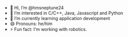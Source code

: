 - 👋 Hi, I’m @hmsneptune24
- 👀 I’m interested in C/C++, Java, Javascript and Python
- 🌱 I’m currently learning application development
- 😄 Pronouns: he/him
- ⚡ Fun fact: I'm working with robotics.

<!---
hmsneptune24/hmsneptune24 is a ✨ special ✨ repository because its `README.md` (this file) appears on your GitHub profile.
You can click the Preview link to take a look at your changes.
--->

